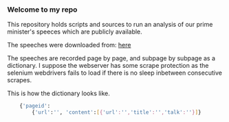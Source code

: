 ### Welcome to my repo

This repository holds scripts and sources to run an analysis of our prime minister's speeces which are publicly available.

The speeches were downloaded from: [here](https://www.kormany.hu/hu/a-miniszterelnok/beszedek-publikaciok-interjuk)

The speeches are recorded page by page, and subpage by subpage as a dictionary. I suppose the webserver has some scrape protection as the selenium webdrivers fails to load if there is no sleep inbetween consecutive scrapes.

This is how the dictionary looks like.

``` bash
	{'pageid':
		{'url':'', 'content':[{'url':'','title':'','talk':''}]}

```